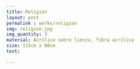 ```yaml
---
title: Religión
layout: post
permalink : works/religion
img: religion.jpg
img_quantity: 3
material: Acrílico sobre lienzo, fibra acrílica
size: 115cm x 90cm
text:

---
```

